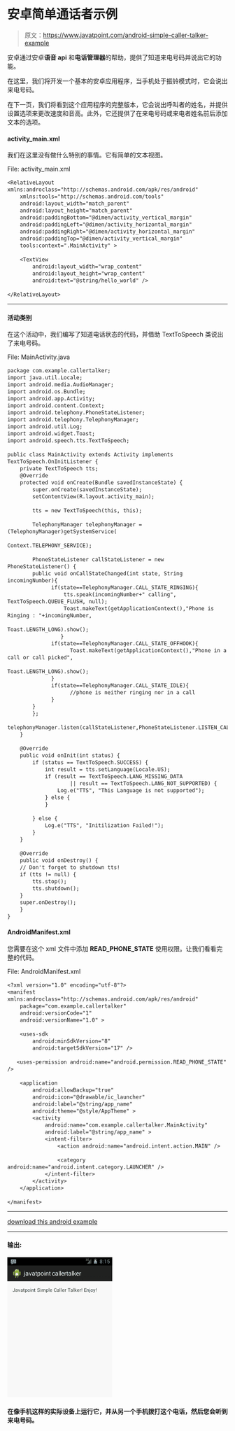 # 安卓简单通话者示例

> 原文：<https://www.javatpoint.com/android-simple-caller-talker-example>

安卓通过安卓**语音 api** 和**电话管理器**的帮助，提供了知道来电号码并说出它的功能。

在这里，我们将开发一个基本的安卓应用程序，当手机处于振铃模式时，它会说出来电号码。

在下一页，我们将看到这个应用程序的完整版本，它会说出呼叫者的姓名，并提供设置选项来更改速度和音高。此外，它还提供了在来电号码或来电者姓名前后添加文本的选项。

#### activity_main.xml

我们在这里没有做什么特别的事情。它有简单的文本视图。

File: activity_main.xml

```
<RelativeLayout xmlns:androclass="http://schemas.android.com/apk/res/android"
    xmlns:tools="http://schemas.android.com/tools"
    android:layout_width="match_parent"
    android:layout_height="match_parent"
    android:paddingBottom="@dimen/activity_vertical_margin"
    android:paddingLeft="@dimen/activity_horizontal_margin"
    android:paddingRight="@dimen/activity_horizontal_margin"
    android:paddingTop="@dimen/activity_vertical_margin"
    tools:context=".MainActivity" >

    <TextView
        android:layout_width="wrap_content"
        android:layout_height="wrap_content"
        android:text="@string/hello_world" />

</RelativeLayout>

```

* * *

#### 活动类别

在这个活动中，我们编写了知道电话状态的代码，并借助 TextToSpeech 类说出了来电号码。

File: MainActivity.java

```
package com.example.callertalker;
import java.util.Locale;
import android.media.AudioManager;
import android.os.Bundle;
import android.app.Activity;
import android.content.Context;
import android.telephony.PhoneStateListener;
import android.telephony.TelephonyManager;
import android.util.Log;
import android.widget.Toast;
import android.speech.tts.TextToSpeech;

public class MainActivity extends Activity implements TextToSpeech.OnInitListener {
	private TextToSpeech tts;
	@Override
	protected void onCreate(Bundle savedInstanceState) {
		super.onCreate(savedInstanceState);
		setContentView(R.layout.activity_main);

		tts = new TextToSpeech(this, this);

        TelephonyManager telephonyManager = (TelephonyManager)getSystemService(
                                                                         Context.TELEPHONY_SERVICE);

        PhoneStateListener callStateListener = new PhoneStateListener() {
        public void onCallStateChanged(int state, String incomingNumber){
              if(state==TelephonyManager.CALL_STATE_RINGING){
            	  tts.speak(incomingNumber+" calling", TextToSpeech.QUEUE_FLUSH, null);
                  Toast.makeText(getApplicationContext(),"Phone is Ringing : "+incomingNumber, 
                                                                               Toast.LENGTH_LONG).show();
                 }
              if(state==TelephonyManager.CALL_STATE_OFFHOOK){
                    Toast.makeText(getApplicationContext(),"Phone in a call or call picked", 
                                                                                  Toast.LENGTH_LONG).show();
              }
              if(state==TelephonyManager.CALL_STATE_IDLE){
                    //phone is neither ringing nor in a call
              }
        }
        };
        telephonyManager.listen(callStateListener,PhoneStateListener.LISTEN_CALL_STATE);
	}

	@Override
	public void onInit(int status) {
		if (status == TextToSpeech.SUCCESS) {
			int result = tts.setLanguage(Locale.US);
		    if (result == TextToSpeech.LANG_MISSING_DATA
		            || result == TextToSpeech.LANG_NOT_SUPPORTED) {
		        Log.e("TTS", "This Language is not supported");
		    } else {    	
		    }

		} else {
		    Log.e("TTS", "Initilization Failed!");
		}
	}

	@Override
	public void onDestroy() {
	// Don't forget to shutdown tts!
	if (tts != null) {
	    tts.stop();
	    tts.shutdown();
	}
	super.onDestroy();
	}
}

```

#### AndroidManifest.xml

您需要在这个 xml 文件中添加 **READ_PHONE_STATE** 使用权限。让我们看看完整的代码。

File: AndroidManifest.xml

```
<?xml version="1.0" encoding="utf-8"?>
<manifest xmlns:androclass="http://schemas.android.com/apk/res/android"
    package="com.example.callertalker"
    android:versionCode="1"
    android:versionName="1.0" >

    <uses-sdk
        android:minSdkVersion="8"
        android:targetSdkVersion="17" />

   <uses-permission android:name="android.permission.READ_PHONE_STATE" />

    <application
        android:allowBackup="true"
        android:icon="@drawable/ic_launcher"
        android:label="@string/app_name"
        android:theme="@style/AppTheme" >
        <activity
            android:name="com.example.callertalker.MainActivity"
            android:label="@string/app_name" >
            <intent-filter>
                <action android:name="android.intent.action.MAIN" />

                <category android:name="android.intent.category.LAUNCHER" />
            </intent-filter>
        </activity>
    </application>

</manifest>

```

* * *

[download this android example](https://static.javatpoint.com/src/android/simplecallertalker.zip)

* * *

#### 输出:

![android caller talker example output 1](img/ae1dc5480aa5a206a59d326b7741de20.png)

#### 在像手机这样的实际设备上运行它，并从另一个手机拨打这个电话，然后您会听到来电号码。